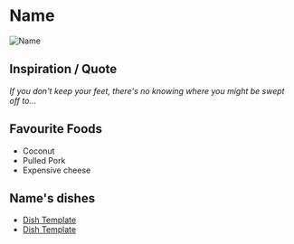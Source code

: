 # Name
![Name](/Images/the-hobbit215-594x309.png)

## Inspiration / Quote

*If you don't keep your feet, there's no knowing where you might be swept off to...*

## Favourite Foods

* Coconut
* Pulled Pork
* Expensive cheese

## Name's dishes

* [Dish Template](/Courses/DishTemplate.md)
* [Dish Template](/Courses/DishTemplate.md)

